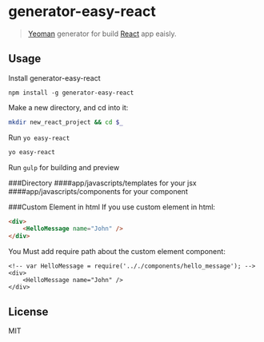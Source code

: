 # generator-easy-react 

> [Yeoman](http://yeoman.io) generator for build [React](http://facebook.github.io/react/index.html) app eaisly.


## Usage
Install generator-easy-react
```
npm install -g generator-easy-react
```

Make a new directory, and cd into it:
```bash
mkdir new_react_project && cd $_
```

Run `yo easy-react`
```bash
yo easy-react
```

Run `gulp` for building and preview

###Directory
####app/javascripts/templates
for your jsx
####app/javascripts/components
for your component

###Custom Element in html
If you use custom element in html:
```html
<div>
	<HelloMessage name="John" />
</div>
```

You Must add require path about the custom element component:

```
<!-- var HelloMessage = require('.././components/hello_message'); -->
<div>
	<HelloMessage name="John" />
</div>
```



## License

MIT
